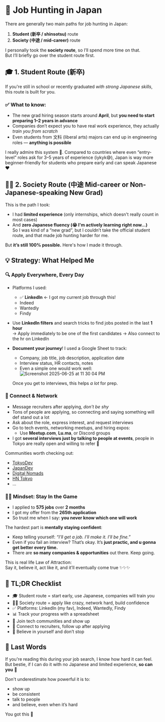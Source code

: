 # 💼 Job Hunting in Japan

There are generally two main paths for job hunting in Japan:  
1. **Student (新卒 / shinsotsu)** route  
2. **Society (中途 / mid-career)** route

I personally took the **society route**, so I’ll spend more time on that.  
But I’ll briefly go over the student route first.


## 🎓 1. Student Route (新卒)

If you're still in school or recently graduated *with strong Japanese skills*, this route is built for you.

### ✅ What to know:
- The new grad hiring season starts around **April**, but **you need to start preparing 1–2 years in advance**
- Companies don’t expect you to have real work experience, they actually *train you from scratch*
- Even students from 文科 (liberal arts) majors can end up in engineering roles — **anything is possible**

I really admire this system 🤌. Compared to countries where even “entry-level” roles ask for 3–5 years of experience (iykyk😅), Japan is way more beginner-friendly for students who prepare early and can speak Japanese ♥️


## 🧑‍💼 2. Society Route (中途 Mid-career or Non-Japanese-speaking New Grad)

This is the path I took:  
- I had **limited experience** (only internships, which doesn't really count in most cases)  
- And **zero Japanese fluency (😭 I'm actively learning right now...)**  
So I was kind of a “new grad”, but I couldn’t take the official student route, and that made job hunting harder for me.

But **it’s still 100% possible.** Here's how I made it through.


## 💡 Strategy: What Helped Me

### 🔍 Apply Everywhere, Every Day

- Platforms I used:
  - ✅ **LinkedIn** ← I got my current job through this!
  - Indeed
  - Wantedly
  - Findy
- Use **LinkedIn filters** and search tricks to find jobs posted in the last **1 hour**  
  → Apply immediately to be one of the first candidates
  → Also connect to the hr on LinkedIn
- **Document your journey**! I used a Google Sheet to track:
  - Company, job title, job description, application date
  - Interview status, HR contacts, notes
  - Even a simple one would work well: ![Screenshot 2025-06-25 at 11 30 04 PM](https://github.com/user-attachments/assets/e14b4d88-d028-4a7c-9d13-be2d78995c82)

  Once you get to interviews, this helps *a lot* for prep.


### 💬 Connect & Network

- Message recruiters after applying, *don't be shy*
- Tons of people are applying, so connecting and saying something will def stand out a lot
- Ask about the role, express interest, and request interviews
- Go to tech events, networking meetups, and hiring expos:
  - Use **Meetup.com**, **Lu.ma**, or Discord groups
- I got **several interviews just by talking to people at events**, people in Tokyo are really open and willing to refer 🫶

Communities worth checking out:
- [TokyoDev](https://www.tokyodev.com/)
- [JapanDev](https://japan-dev.com/)
- [Digital Nomads](https://www.meetup.com/ja-JP/tokyo-digital-nomads/) 
- [HN Tokyo](https://hntokyo.doorkeeper.jp/)
- ...


### 🧘‍♀️ Mindset: Stay In the Game

- I applied to **575 jobs** over **2 months**
- I got my offer from the **265th application**
- So trust me when I say: **you never know which one will work**

The hardest part is **mentally staying confident**:
- Keep telling yourself: *“I’ll get a job. I'll make it. I’ll be fine.”*
- Even if you fail an interview? That’s okay. It’s **just practic, and u gonna get better every time.**
- There are **so many companies & opportunities** out there. Keep going.

This is real life Law of Attraction:  
Say it, believe it, act like it, and it’ll eventually come true ✨✨✨


## 📌 TL;DR Checklist

- 🎓 Student route = start early, use Japanese, companies will train you
- 🧑‍💼 Society route = apply like crazy, network hard, build confidence
- ✅ Platforms: LinkedIn (my fav), Indeed, Wantedly, Findy
- 📊 Track your progress with a spreadsheet
- 🫶 Join tech communities and show up
- 💌 Connect to recruiters, follow up after applying
- 🧠 Believe in yourself and don’t stop


## 💬 Last Words

If you're reading this during your job search, I know how hard it can feel.  
But bestie, if I can do it with no Japanese and limited experience, **so can you** 🥹

Don't underestimate how powerful it is to:
- show up
- be consistent
- talk to people
- and believe, even when it’s hard

You got this 🫶
